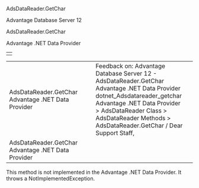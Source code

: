 AdsDataReader.GetChar




Advantage Database Server 12  

AdsDataReader.GetChar

Advantage .NET Data Provider

|  |
| --- |
|  |

|  |  |  |  |  |
| --- | --- | --- | --- | --- |
| AdsDataReader.GetChar  Advantage .NET Data Provider |  |  | Feedback on: Advantage Database Server 12 - AdsDataReader.GetChar Advantage .NET Data Provider dotnet\_Adsdatareader\_getchar Advantage .NET Data Provider > AdsDataReader Class > AdsDataReader Methods > AdsDataReader.GetChar / Dear Support Staff, |  |
| AdsDataReader.GetChar  Advantage .NET Data Provider |  |  |  |  |

This method is not implemented in the Advantage .NET Data Provider. It throws a NotImplementedException.